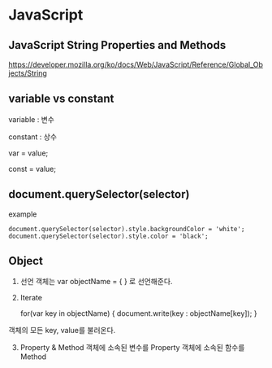 # JavaScript

## JavaScript String Properties and Methods

https://developer.mozilla.org/ko/docs/Web/JavaScript/Reference/Global_Objects/String

## variable vs constant

variable : 변수

constant : 상수

var = value;

const = value;

## document.querySelector(selector)

example

    document.querySelector(selector).style.backgroundColor = 'white';
    document.querySelector(selector).style.color = 'black';

## Object

1. 선언
   객체는 var objectName = { } 로 선언해준다.

2. Iterate

   for(var key in objectName) {
   document.write(key : objectName[key]);
   }

객체의 모든 key, value를 불러온다.

3. Property & Method
   객체에 소속된 변수를 Property
   객체에 소속된 함수를 Method
